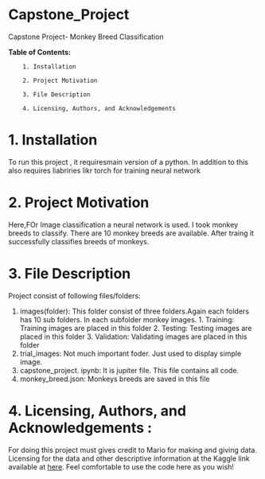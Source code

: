 # Capstone_Project
Capstone Project- Monkey Breed Classification

		

**Table of Contents:**

		1. Installation
		
		2. Project Motivation
		
		3. File Description
		
		4. Licensing, Authors, and Acknowledgements 
    
# 1. Installation
  To run this project , it requiresmain version of a python. In addition to this also requires liabriries likr torch for training neural network

# 2. Project Motivation

Here,FOr Image classification a neural network is used. I took monkey breeds to classify. There are 10  monkey breeds are available. After traing it successfully classifies breeds of monkeys.

# 3. File Description

Project consist of following files/folders:
1. images(folder): This folder consist of three folders.Again each folders has 10 sub folders. In each subfolder monkey images. 
          1. Training: Training images are placed in this folder
          2. Testing: Testing images are placed in this folder 
          3. Validation: Validating images are placed in this folder
 2. trial_images: Not much important foder. Just used to display simple image.
 3. capstone_project. ipynb: It is jupiter file. This file contains all code.
 4. monkey_breed.json: Monkeys breeds are saved in this file

# 4. Licensing, Authors, and Acknowledgements :
For doing this project must gives credit to Mario for making and giving data. Licensing for the data and other descriptive information at the Kaggle link available at [here](https://www.kaggle.com/slothkong/10-monkey-species). Feel comfortable to use the code here as you wish!


 

